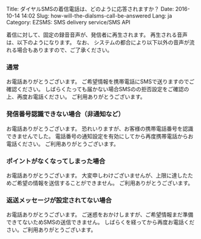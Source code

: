 Title: ダイヤルSMSの着信電話は、どのように応答されますか？
Date: 2016-10-14 14:02
Slug: how-will-the-dialsms-call-be-answered
Lang: ja
Category: EZSMS: SMS delivery service/SMS API

着信に対して、固定の録音音声が、発信者に再生されます。
再生される音声は、以下のようになります。
なお、 システムの都合により以下以外の音声が流れる場合もありますので、ご了承ください。

### 通常

お電話ありがとうございます。
ご希望情報を携帯電話にSMSで送りますのでご確認ください。
しばらくたっても届かない場合SMSのの拒否設定をご確認の上、再度お電話ください。
ご利用ありがとうございます。

### 発信番号認識できない場合（非通知など）

お電話ありがとうございます。
恐れいりますが、お客様の携帯電話番号を認識できませんでした。
電話番号の通知設定を有効にしてから再度携帯電話からお電話ください。
ご利用ありがとうございます。

### ポイントがなくなってしまった場合
お電話ありがとうございます。
大変申しわけございませんが、上限に達したためご希望の情報を送信することができません。
ご利用ありがとうございます。

### 返送メッセージが設定されてない場合

お電話ありがとうございます。
ご迷惑をおかけしますが、ご希望情報まだ準備できてないためSMSの送信できません。
しばらくを経ってから再度お電話ください。ご利用ありがとうございます。
